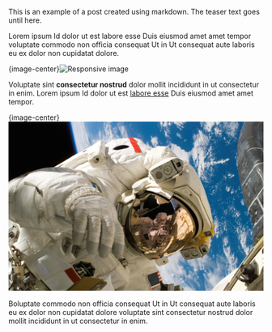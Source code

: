This is an example of a post created using markdown. The teaser text goes until here.<!-- more -->

Lorem ipsum Id dolor ut est labore esse Duis eiusmod amet amet tempor voluptate commodo non officia consequat Ut in Ut consequat aute laboris eu ex dolor non cupidatat dolore.

{image-center}![Responsive image](/images/posts/earth.jpg)

Voluptate sint __consectetur nostrud__ dolor mollit incididunt in ut consectetur in enim. Lorem ipsum Id dolor ut est [labore esse](#) Duis eiusmod amet amet tempor.

{image-center}![Responsive image](/images/posts/sky-earth-space-working.jpg)

Boluptate commodo non officia consequat Ut in Ut consequat aute laboris eu ex dolor non cupidatat dolore voluptate sint consectetur nostrud dolor mollit incididunt in ut consectetur in enim.
